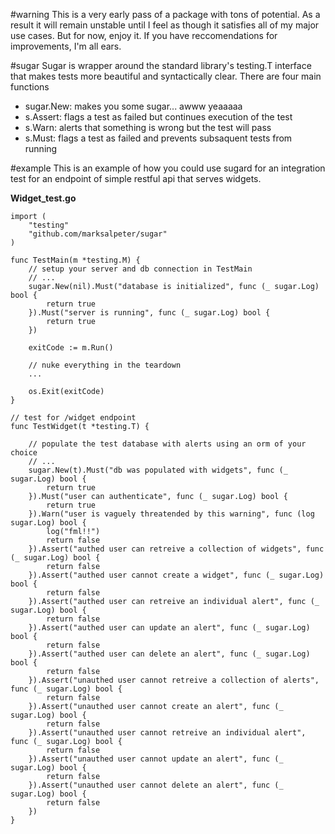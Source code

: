 #warning
This is a very early pass of a package with tons of potential. As a result it will remain unstable until I feel as though it satisfies all of my major use cases. But for now, enjoy it. If you have reccomendations for improvements, I'm all ears.

#sugar
Sugar is wrapper around the standard library's testing.T interface that makes tests more beautiful and syntactically clear. There are four main functions

* sugar.New:	makes you some sugar... awww yeaaaaa
* s.Assert:		flags a test as failed but continues execution of the test
* s.Warn:		alerts that something is wrong but the test will pass
* s.Must:		flags a test as failed and prevents subsaquent tests from running 

#example
This is an example of how you could use sugard for an integration test for an endpoint of simple restful api that serves widgets.

**Widget_test.go**

	import (
		"testing"
		"github.com/marksalpeter/sugar"
	)
	
	func TestMain(m *testing.M) {
		// setup your server and db connection in TestMain
		// ...
		sugar.New(nil).Must("database is initialized", func (_ sugar.Log) bool {
			return true
		}).Must("server is running", func (_ sugar.Log) bool {
			return true
		})
		
		exitCode := m.Run()
		
		// nuke everything in the teardown
		...
		
		os.Exit(exitCode)
	}
	
	// test for /widget endpoint
	func TestWidget(t *testing.T) {
		
		// populate the test database with alerts using an orm of your choice
		// ...
		sugar.New(t).Must("db was populated with widgets", func (_ sugar.Log) bool {
			return true
		}).Must("user can authenticate", func (_ sugar.Log) bool {
			return true
		}).Warn("user is vaguely threatended by this warning", func (log sugar.Log) bool {
			log("fml!!")
			return false
		}).Assert("authed user can retreive a collection of widgets", func (_ sugar.Log) bool {
			return false
		}).Assert("authed user cannot create a widget", func (_ sugar.Log) bool {
			return false
		}).Assert("authed user can retreive an individual alert", func (_ sugar.Log) bool {
			return false
		}).Assert("authed user can update an alert", func (_ sugar.Log) bool {
			return false
		}).Assert("authed user can delete an alert", func (_ sugar.Log) bool {
			return false
		}).Assert("unauthed user cannot retreive a collection of alerts", func (_ sugar.Log) bool {
			return false
		}).Assert("unauthed user cannot create an alert", func (_ sugar.Log) bool {
			return false
		}).Assert("unauthed user cannot retreive an individual alert", func (_ sugar.Log) bool {
			return false
		}).Assert("unauthed user cannot update an alert", func (_ sugar.Log) bool {
			return false
		}).Assert("unauthed user cannot delete an alert", func (_ sugar.Log) bool {
			return false
		})
	}	
